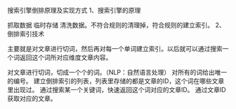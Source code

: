 搜索引擎倒排原理及实现方式
1、搜索引擎的原理

抓取数据
临时存储
清洗数据。不符合规则的清理掉，符合规则的建立索引。
2、倒排索引技术

主要就是对文章进行切词，然后再对每一个单词建立索引。以后就可以通过搜索一个词返回这个词所对应维度文章内容。

对文章进行切词，切成一个个的词。（NLP：自然语言处理）
对所有的词给出唯一的编号。
建立倒排索引的列表，列表里存储的都是文章的ID，这个词在哪些文章里出现过。
通过搜索某一个关键词，快速返回这个词对应的文章ID。
通过文章ID获取对应的文章。
